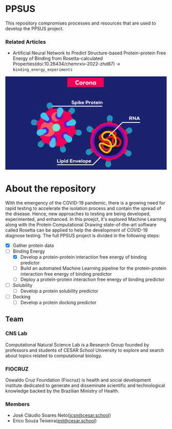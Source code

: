 # PPSUS

This repository compromises processes and resources that are used to develop the PPSUS project.

### Related Articles

- Artificial Neural Network to Predict Structure-based Protein-protein Free Energy of Binding from Rosetta-calculated Properties(doi:10.26434/chemrxiv-2022-zhd87) -> `binding_energy_experiments`

![](images/corona.png)

# About the repository

With the emergency of the COVID-19 pandemic, there is a growing need for rapid testing to accelerate the isolation process and contain the spread of the disease. Hence, new approaches to testing are being developed, experimented, and enhanced. In this proejct, it's explored Machine Learning along with the Protein Computational Drawing state-of-the-art software called Rosetta can be applied to help the development of COVID-19 diagnose testing. The full PPSUS project is divided in the following steps:

- [x]  Gather protein data 
- [ ] Binding Energy
	- [x]  Develop a protein-protein interaction free energy of binding predictor
	- [ ]  Build an automated Machine Learning pipeline for the protein-protein interaction free energy of binding predictor
	- [ ]  Deploy a protein-protein interaction free energy of binding predictor
- [ ] Solubility
	- [ ]  Develop a protein solubility predictor
- [ ] Docking
	- [ ]  Develop a protein docking predictor

## Team
### CNS Lab

Computational Natural Science Lab is a Research Group founded by professors and students of CESAR School University to explore and search about topics related to computational biology.

### FIOCRUZ
Oswaldo Cruz Foundation (Fiocruz) is health and social development institute dedicated to generate and disseminate scientific and technological knowledge backed by the Brazilian Ministry of Health.

### Members

- José Cláudio Soares Neto(jcsn@cesar.school)
- Erico Souza Teixeira(est@cesar.school)
